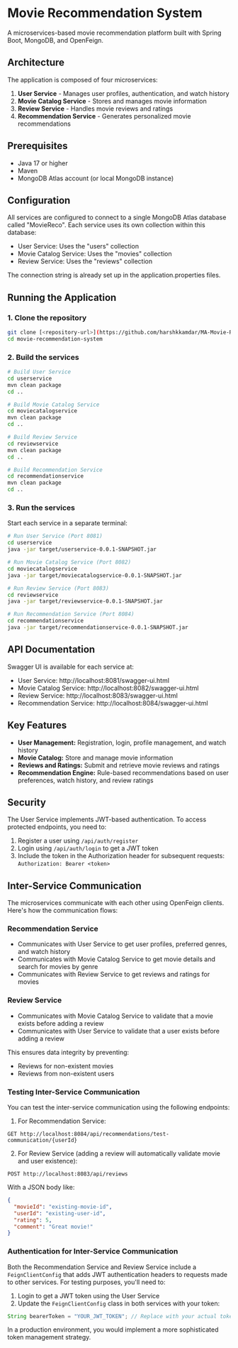 # Movie Recommendation System

A microservices-based movie recommendation platform built with Spring Boot, MongoDB, and OpenFeign.

## Architecture

The application is composed of four microservices:

1. **User Service** - Manages user profiles, authentication, and watch history
2. **Movie Catalog Service** - Stores and manages movie information
3. **Review Service** - Handles movie reviews and ratings
4. **Recommendation Service** - Generates personalized movie recommendations

## Prerequisites

- Java 17 or higher
- Maven
- MongoDB Atlas account (or local MongoDB instance)

## Configuration

All services are configured to connect to a single MongoDB Atlas database called "MovieReco". Each service uses its own collection within this database:

- User Service: Uses the "users" collection
- Movie Catalog Service: Uses the "movies" collection
- Review Service: Uses the "reviews" collection

The connection string is already set up in the application.properties files.

## Running the Application

### 1. Clone the repository

```bash
git clone [<repository-url>](https://github.com/harshkkamdar/MA-Movie-Recommendation-System.git)
cd movie-recommendation-system
```

### 2. Build the services

```bash
# Build User Service
cd userservice
mvn clean package
cd ..

# Build Movie Catalog Service
cd moviecatalogservice
mvn clean package
cd ..

# Build Review Service
cd reviewservice
mvn clean package
cd ..

# Build Recommendation Service
cd recommendationservice
mvn clean package
cd ..
```

### 3. Run the services

Start each service in a separate terminal:

```bash
# Run User Service (Port 8081)
cd userservice
java -jar target/userservice-0.0.1-SNAPSHOT.jar

# Run Movie Catalog Service (Port 8082)
cd moviecatalogservice
java -jar target/moviecatalogservice-0.0.1-SNAPSHOT.jar

# Run Review Service (Port 8083)
cd reviewservice
java -jar target/reviewservice-0.0.1-SNAPSHOT.jar

# Run Recommendation Service (Port 8084)
cd recommendationservice
java -jar target/recommendationservice-0.0.1-SNAPSHOT.jar
```

## API Documentation

Swagger UI is available for each service at:

- User Service: http://localhost:8081/swagger-ui.html
- Movie Catalog Service: http://localhost:8082/swagger-ui.html
- Review Service: http://localhost:8083/swagger-ui.html
- Recommendation Service: http://localhost:8084/swagger-ui.html

## Key Features

- **User Management:** Registration, login, profile management, and watch history
- **Movie Catalog:** Store and manage movie information
- **Reviews and Ratings:** Submit and retrieve movie reviews and ratings
- **Recommendation Engine:** Rule-based recommendations based on user preferences, watch history, and review ratings

## Security

The User Service implements JWT-based authentication. To access protected endpoints, you need to:

1. Register a user using `/api/auth/register`
2. Login using `/api/auth/login` to get a JWT token
3. Include the token in the Authorization header for subsequent requests: `Authorization: Bearer <token>`

## Inter-Service Communication

The microservices communicate with each other using OpenFeign clients. Here's how the communication flows:

### Recommendation Service
- Communicates with User Service to get user profiles, preferred genres, and watch history
- Communicates with Movie Catalog Service to get movie details and search for movies by genre
- Communicates with Review Service to get reviews and ratings for movies

### Review Service
- Communicates with Movie Catalog Service to validate that a movie exists before adding a review
- Communicates with User Service to validate that a user exists before adding a review

This ensures data integrity by preventing:
- Reviews for non-existent movies
- Reviews from non-existent users

### Testing Inter-Service Communication

You can test the inter-service communication using the following endpoints:

1. For Recommendation Service:
```
GET http://localhost:8084/api/recommendations/test-communication/{userId}
```

2. For Review Service (adding a review will automatically validate movie and user existence):
```
POST http://localhost:8083/api/reviews
```
With a JSON body like:
```json
{
  "movieId": "existing-movie-id",
  "userId": "existing-user-id",
  "rating": 5,
  "comment": "Great movie!"
}
```

### Authentication for Inter-Service Communication

Both the Recommendation Service and Review Service include a `FeignClientConfig` that adds JWT authentication headers to requests made to other services. For testing purposes, you'll need to:

1. Login to get a JWT token using the User Service
2. Update the `FeignClientConfig` class in both services with your token:

```java
String bearerToken = "YOUR_JWT_TOKEN"; // Replace with your actual token
```

In a production environment, you would implement a more sophisticated token management strategy. 
